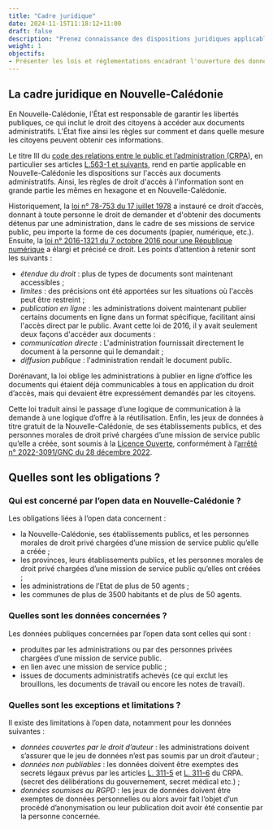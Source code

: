 ```yaml
---
title: "Cadre juridique"
date: 2024-11-15T11:18:12+11:00
draft: false
description: "Prenez connaissance des dispositions juridiques applicables en Nouvelle-Calédonie"
weight: 1
objectifs:
- Présenter les lois et réglementations encadrant l'ouverture des données publiques en Nouvelle-Calédonie, afin d'assurer une utilisation conforme et responsable.
---
```



## La cadre juridique en Nouvelle-Calédonie
En Nouvelle-Calédonie, l'État est responsable de garantir les libertés publiques, ce qui inclut le droit des citoyens à accéder aux documents administratifs. L'État fixe ainsi les règles sur comment et dans quelle mesure les citoyens peuvent obtenir ces informations.

Le titre III du [code des relations entre le public et l’administration (CRPA)](https://www.legifrance.gouv.fr/codes/texte_lc/LEGITEXT000031366350/2024-12-19), en particulier ses articles [L.563-1 et suivants](https://www.legifrance.gouv.fr/codes/section_lc/LEGITEXT000031366350/LEGISCTA000031368104/#LEGISCTA000031368104), rend en partie applicable en Nouvelle-Calédonie les dispositions sur l'accès aux documents administratifs. Ainsi, les règles de droit d'accès à l'information sont en grande partie les mêmes en hexagone et en Nouvelle-Calédonie. 

Historiquement, la [loi n° 78-753 du 17 juillet 1978](https://www.legifrance.gouv.fr/loda/id/JORFTEXT000000339241) a instauré ce droit d’accès, donnant à toute personne le droit de demander et d'obtenir des documents détenus par une administration, dans le cadre de ses missions de service public, peu importe la forme de ces documents (papier, numérique, etc.).
Ensuite, la [loi n° 2016-1321 du 7 octobre 2016 pour une République numérique](https://www.legifrance.gouv.fr/jorf/id/JORFTEXT000033202746) a élargi et précisé ce droit. Les points d’attention à retenir sont les suivants :
- *étendue du droit* : plus de types de documents sont maintenant accessibles ;
- *limites* : des précisions ont été apportées sur les situations où l'accès peut être restreint ;
- *publication en ligne* : les administrations doivent maintenant publier certains documents en ligne dans un format spécifique, facilitant ainsi l'accès direct par le public.
Avant cette loi de 2016, il y avait seulement deux façons d'accéder aux documents :
- *communication directe* : L'administration fournissait directement le document à la personne qui le demandait ;
- *diffusion publique* : l'administration rendait le document public. 

Dorénavant, la loi oblige les administrations à publier en ligne d’office les documents qui étaient déjà communicables à tous en application du droit d’accès, mais qui devaient être expressément demandés par les citoyens.

Cette loi traduit ainsi le passage d’une logique de communication à la demande à une logique d’offre à la réutilisation.
Enfin, les jeux de données à titre gratuit de la Nouvelle-Calédonie, de ses établissements publics, et des personnes morales de droit privé chargées d’une mission de service public qu’elle a créée, sont soumis à la [Licence Ouverte](https://www.etalab.gouv.fr/wp-content/uploads/2017/04/ETALAB-Licence-Ouverte-v2.0.pdf), conformément à l’[arrêté n° 2022-3091/GNC du 28 décembre 2022](https://juridoc.gouv.nc/juridoc/jdwebe.nsf/joncentry?openpage&ap=2023&page=66).

## Quelles sont les obligations ?

### Qui est concerné par l’open data en Nouvelle-Calédonie ?
Les obligations liées à l’open data concernent : 
- la Nouvelle-Calédonie, ses établissements publics, et les personnes morales de droit privé chargées d’une mission de service public qu’elle a créée ; 
- les provinces, leurs établissements publics, et les personnes morales de droit privé chargées d’une mission de service public qu’elles ont créées ; 
- les administrations de l’Etat de plus de 50 agents ; 
- les communes de plus de 3500 habitants et de plus de 50 agents. 

### Quelles sont les données concernées ? 
Les données publiques concernées par l’open data sont celles qui sont : 
- produites par les administrations ou par des personnes privées chargées d’une mission de service public. 
- en lien avec une mission de service public ; 
- issues de documents administratifs achevés (ce qui exclut les brouillons, les documents de travail ou encore les notes de travail).

### Quelles sont les exceptions et limitations ?
Il existe des limitations à l’open data, notamment pour les données suivantes : 
- *données couvertes par le droit d’auteur* : les administrations doivent s’assurer que le jeu de données n’est pas soumis par un droit d’auteur ; 
- *données non publiables* : les données doivent être exemptes des secrets légaux prévus par les articles [L. 311-5](https://www.legifrance.gouv.fr/codes/article_lc/LEGIARTI000033265181) et [L. 311-6](https://www.legifrance.gouv.fr/codes/article_lc/LEGIARTI000037269056) du CRPA. (secret des délibérations du gouvernement, secret médical etc.) ;
- *données soumises au RGPD* : les jeux de données doivent être exemptes de données personnelles ou alors avoir fait l’objet d’un procédé d’anonymisation ou leur publication doit avoir été consentie par la personne concernée. 


